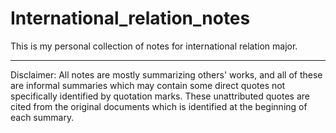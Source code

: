 # International_relation_notes

This is my personal collection of notes for international relation major. 

**************************
Disclaimer:
All notes are mostly summarizing others' works, and all of these are informal summaries
which may contain some direct quotes not specifically identified by quotation marks. These
unattributed quotes are cited from the original documents which is identified at the 
beginning of each summary.